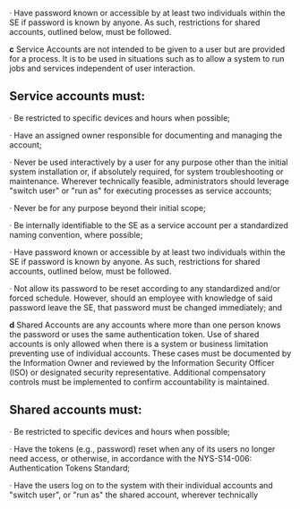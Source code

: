 · Have password known or accessible by at least two individuals within the SE if password is known by anyone. As such, restrictions for shared accounts, outlined below, must be followed.

**c** Service Accounts are not intended to be given to a user but are provided for a process. It is to be used in situations such as to allow a system to run jobs and services independent of user interaction.

## **Service accounts must:**

· Be restricted to specific devices and hours when possible;

· Have an assigned owner responsible for documenting and managing the account;

· Never be used interactively by a user for any purpose other than the initial system installation or, if absolutely required, for system troubleshooting or maintenance. Wherever technically feasible, administrators should leverage "switch user" or "run as" for executing processes as service accounts;

· Never be for any purpose beyond their initial scope;

· Be internally identifiable to the SE as a service account per a standardized naming convention, where possible;

· Have password known or accessible by at least two individuals within the SE if password is known by anyone. As such, restrictions for shared accounts, outlined below, must be followed.

· Not allow its password to be reset according to any standardized and/or forced schedule. However, should an employee with knowledge of said password leave the SE, that password must be changed immediately; and

**d** Shared Accounts are any accounts where more than one person knows the password or uses the same authentication token. Use of shared accounts is only allowed when there is a system or business limitation preventing use of individual accounts. These cases must be documented by the Information Owner and reviewed by the Information Security Officer (ISO) or designated security representative. Additional compensatory controls must be implemented to confirm accountability is maintained.

## **Shared accounts must:**

· Be restricted to specific devices and hours when possible;

· Have the tokens (e.g., password) reset when any of its users no longer need access, or otherwise, in accordance with the NYS-S14-006: Authentication Tokens Standard;

· Have the users log on to the system with their individual accounts and "switch user", or "run as" the shared account, wherever technically